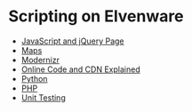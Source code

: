 Scripting on Elvenware
======================

-	[JavaScript and jQuery Page](/charlie/development/web/JavaScript/index.html)
-	[Maps](/charlie/development/web/MapWeb/index.html)
-	[Modernizr](/charlie/development/web/Modernizr/index.html)
-	[Online Code and CDN Explained](/web-guide/CdnExplained.html)
-	[Python](/charlie/development/web/Python/index.html)
-	[PHP](/charlie/development/web/Php)
-	[Unit Testing](/charlie/development/web/UnitTests)
